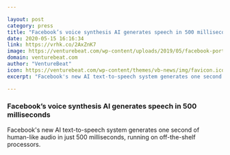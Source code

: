 ```yaml
---

layout: post
category: press
title: "Facebook’s voice synthesis AI generates speech in 500 milliseconds"
date: 2020-05-15 16:16:34
link: https://vrhk.co/2AxZnK7
image: https://venturebeat.com/wp-content/uploads/2019/05/facebook-portal-1.jpg?w=1200&strip=all
domain: venturebeat.com
author: "VentureBeat"
icon: https://venturebeat.com/wp-content/themes/vb-news/img/favicon.ico
excerpt: "Facebook's new AI text-to-speech system generates one second of human-like audio in just 500 milliseconds, running on off-the-shelf processors."

---
```


### Facebook’s voice synthesis AI generates speech in 500 milliseconds

Facebook's new AI text-to-speech system generates one second of human-like audio in just 500 milliseconds, running on off-the-shelf processors.